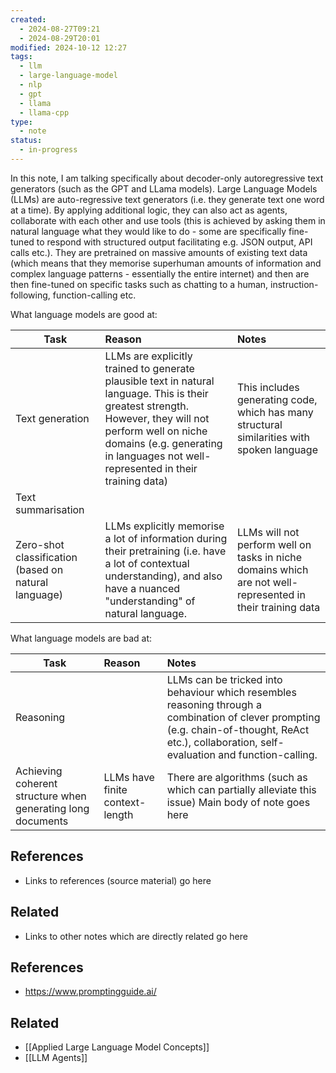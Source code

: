 ```yaml
---
created:
  - 2024-08-27T09:21
  - 2024-08-29T20:01
modified: 2024-10-12 12:27
tags:
  - llm
  - large-language-model
  - nlp
  - gpt
  - llama
  - llama-cpp
type:
  - note
status:
  - in-progress
---
```

In this note, I am talking specifically about decoder-only autoregressive text generators (such as the GPT and LLama models).
Large Language Models (LLMs) are auto-regressive text generators (i.e. they generate text one word at a time). By applying additional logic, they can also act as agents, collaborate with each other and use tools (this is achieved by asking them in natural language what they would like to do - some are specifically fine-tuned to respond with structured output facilitating e.g. JSON output, API calls etc.). 
They are pretrained on massive amounts of existing text data (which means that they memorise superhuman amounts of information and complex language patterns - essentially the entire internet) and then are then fine-tuned on specific tasks such as chatting to a human, instruction-following, function-calling etc.



What language models are good at:

| Task                                                 | Reason                                                                                                                                                                                                                                          | Notes                                                                                                      |
| ---------------------------------------------------- | :---------------------------------------------------------------------------------------------------------------------------------------------------------------------------------------------------------------------------------------------- | :--------------------------------------------------------------------------------------------------------- |
| Text generation                                      | LLMs are explicitly trained to generate plausible text in natural language. This is their greatest strength.<br>However, they will not perform well on niche domains (e.g. generating in languages not well-represented in their training data) | This includes generating code, which has many structural similarities with spoken language                 |
| Text summarisation                                   |                                                                                                                                                                                                                                                 |                                                                                                            |
| Zero-shot classification (based on natural language) | LLMs explicitly memorise a lot of information during their pretraining (i.e. have a lot of contextual understanding), and also have a nuanced "understanding" of natural language.                                                              | LLMs will not perform well on tasks in niche domains which are not well-represented in their training data |

What language models are bad at:

| Task                                                        | Reason                          | Notes                                                                                                                                                                                            |
| ----------------------------------------------------------- | :------------------------------ | :----------------------------------------------------------------------------------------------------------------------------------------------------------------------------------------------- |
| Reasoning                                                   |                                 | LLMs can be tricked into behaviour which resembles reasoning through a combination of clever prompting (e.g. chain-of-thought, ReAct etc.), collaboration, self-evaluation and function-calling. |
| Achieving coherent structure when generating long documents | LLMs have finite context-length | There are algorithms (such as which can partially alleviate this issue) Main body of note goes here
## References

* Links to references (source material) go here
## Related

* Links to other notes which are directly related go here
## References
* https://www.promptingguide.ai/
## Related
* [[Applied Large Language Model Concepts]]
* [[LLM Agents]]